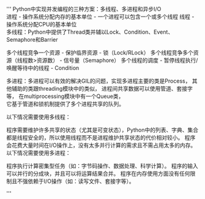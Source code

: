''' 
Python中实现并发编程的三种方案：多线程、多进程和异步I/O    
进程 - 操作系统分配内存的基本单位 - 一个进程可以包含一个或多个线程
线程 - 操作系统分配CPU的基本单位     
多线程：Python中提供了Thread类并辅以Lock、Condition、Event、Semaphore和Barrier

多个线程竞争一个资源 - 保护临界资源 - 锁（Lock/RLock）
多个线程竞争多个资源（线程数>资源数） - 信号量（Semaphore）
多个线程的调度 - 暂停线程执行/唤醒等待中的线程 - Condition

多进程：多进程可以有效的解决GIL的问题，实现多进程主要的类是Process， 
其他辅助的类跟threading模块中的类似， 
进程间共享数据可以使用管道、套接字等， 
在multiprocessing模块中有一个Queue类，   
它基于管道和锁机制提供了多个进程共享的队列。  

以下情况需要使用多线程：

程序需要维护许多共享的状态（尤其是可变状态），Python中的列表、字典、集合都是线程安全的，所以使用线程而不是进程维护共享状态的代价相对较小。
程序会花费大量时间在I/O操作上，没有太多并行计算的需求且不需占用太多的内存。
以下情况需要使用多进程：

程序执行计算密集型任务（如：字节码操作、数据处理、科学计算）。
程序的输入可以并行的分成块，并且可以将运算结果合并。
程序在内存使用方面没有任何限制且不强依赖于I/O操作（如：读写文件、套接字等）。

'''
